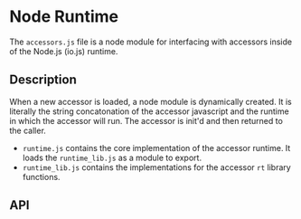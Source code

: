 Node Runtime
============

The `accessors.js` file is a node module for interfacing with accessors
inside of the Node.js (io.js) runtime. 


Description
-----------

When a new accessor is loaded, a node module is dynamically created. It is
literally the string concatonation of the accessor javascript and the runtime
in which the accessor will run. The accessor is init'd and then returned to
the caller.

* `runtime.js` contains the core implementation of the accessor runtime. It
  loads the `runtime_lib.js` as a module to export.
* `runtime_lib.js` contains the implementations for the accessor `rt` library
  functions.



API
---



